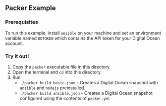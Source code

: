 ## Packer Example

### Prerequisites
To run this example, install `ansible` on your machine and set an environment variable named `DOTOKEN` which contains the API token for your Digital Ocean account.

### Try it out!
1. Copy the `packer` executable file in this directory.
2. Open the terminal and `cd` into this directory.
3. Run 
    * `./packer build basic.json` - Creates a Digital Ocean snapshot with `ansible` and `nodejs` preinstalled.
    * `./packer build ansible.json` - Creates a Digital Ocean snapshot configured using the contents of `packer.yml`